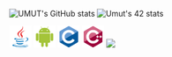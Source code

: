 ![UMUT's GitHub stats](https://github-readme-stats.vercel.app/api?username=umut3RC&show_icons=true&theme=dark)
<img width="48%" src="https://camo.githubusercontent.com/ab84b3a473123f3d6506fd27a4268331c118951b3c9511a47ffca7f49de24b4d/68747470733a2f2f626164676534322e76657263656c2e6170702f6170692f76322f636c316c6b64716a333030303630396c316b6c7a7a697175312f73746174733f63757273757349643d323126636f616c6974696f6e49643d756e646566696e6564" alt="Umut's 42 stats" data-canonical-src="[![uercan's 42 stats](https://badge42.vercel.app/api/v2/cl265mqw7000609mjr6lke8tr/stats?cursusId=21&coalitionId=undefined)](https://github.com/JaeSeoKim/badge42)" style="max-width: 100%;">

<img src="https://raw.githubusercontent.com/devicons/devicon/master/icons/java/java-original.svg" alt="vuejs" width="40" height="40" style="max-width: 100%;">
<img src="https://raw.githubusercontent.com/devicons/devicon/master/icons/android/android-original.svg" alt="android" width="40" height="40" style="max-width: 100%;">
<img src="https://raw.githubusercontent.com/devicons/devicon/master/icons/c/c-original.svg" alt="c" width="40" height="40" style="max-width: 100%;">
<img src="https://raw.githubusercontent.com/devicons/devicon/master/icons/cplusplus/cplusplus-original.svg" alt="cplusplus" width="40" height="40" style="max-width: 100%;">
<img src="https://github.com/umut3rc/umut3rc/raw/main/github-contribution-grid-snake.svg" style="max-width: 100%;">
